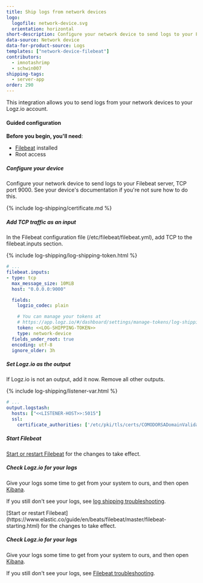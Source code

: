 ```yaml
---
title: Ship logs from network devices
logo:
  logofile: network-device.svg
  orientation: horizontal
short-description: Configure your network device to send logs to your Filebeat server, which can then forward your logs to Logz.io.
data-source: Network device
data-for-product-source: Logs
templates: ["network-device-filebeat"]
contributors:
  - imnotashrimp
  - schwin007
shipping-tags:
  - server-app
order: 290
---
```

This integration allows you to send logs from your network devices to your Logz.io account. 

#### Guided configuration

**Before you begin, you'll need**:

* [Filebeat](https://www.elastic.co/guide/en/beats/filebeat/current/filebeat-installation.html) installed
* Root access

<div class="tasklist">

##### Configure your device

Configure your network device to send logs to your Filebeat server, TCP port 9000.
See your device's documentation if you're not sure how to do this.

{% include log-shipping/certificate.md %}

##### Add TCP traffic as an input

In the Filebeat configuration file (/etc/filebeat/filebeat.yml), add TCP to the filebeat.inputs section.

{% include log-shipping/log-shipping-token.html %}

```yaml
# ...
filebeat.inputs:
- type: tcp
  max_message_size: 10MiB
  host: "0.0.0.0:9000"

  fields:
    logzio_codec: plain

    # You can manage your tokens at
    # https://app.logz.io/#/dashboard/settings/manage-tokens/log-shipping
    token: <<LOG-SHIPPING-TOKEN>>
    type: network-device
  fields_under_root: true
  encoding: utf-8
  ignore_older: 3h
```


##### Set Logz.io as the output

If Logz.io is not an output, add it now.
Remove all other outputs.

{% include log-shipping/listener-var.html %} 

```yaml
# ...
output.logstash:
  hosts: ["<<LISTENER-HOST>>:5015"]
  ssl:
    certificate_authorities: ['/etc/pki/tls/certs/COMODORSADomainValidationSecureServerCA.crt']
```

##### Start Filebeat

[Start or restart Filebeat](https://www.elastic.co/guide/en/beats/filebeat/master/filebeat-starting.html) for the changes to take effect.

##### Check Logz.io for your logs

Give your logs some time to get from your system to ours, and then open [Kibana](https://app.logz.io/#/dashboard/kibana).

If you still don't see your logs, see [log shipping troubleshooting]({{site.baseurl}}/user-guide/log-shipping/log-shipping-troubleshooting.html).

</div>[Start or restart Filebeat](https://www.elastic.co/guide/en/beats/filebeat/master/filebeat-starting.html) for the changes to take effect.

##### Check Logz.io for your logs

Give your logs some time to get from your system to ours, and then open [Kibana](https://app.logz.io/#/dashboard/kibana).

If you still don't see your logs, see [Filebeat troubleshooting](https://docs.logz.io/shipping/log-sources/filebeat.html#troubleshooting).

</div> 
